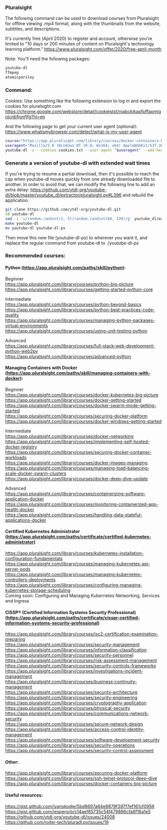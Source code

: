 ### Pluralsight
The following command can be used to download courses from Pluralsight for offline viewing .mp4 format, along with the thumbnails from
the website, subtitles, and descriptions.

It's currently free (April 2020) to register and account, otherwise you're limited to "10 days or 200 minutes of content on Pluralsight's technology learning platform."
https://www.pluralsight.com/offer/2020/free-april-month

Note: You'll need the following packages:
```sh
youtube-dl
ffmpeg
atomicparsley
```

### Command:
Cookies:
Use something like the following extension to log in and export the cookies for pluralsight.com
https://chrome.google.com/webstore/detail/cookiestxt/njabckikapfpffapmjgojcnbfjonfjfg?hl=en

And the following page to get your current user agent (optional):
https://www.whatismybrowser.com/detect/what-is-my-user-agent

```sh
course="https://app.pluralsight.com/library/courses/docker-containers-big-picture"
useragent="Mozilla/5.0 (Windows NT 10.0; Win64; x64) AppleWebKit/537.36 (KHTML, like Gecko) Chrome/80.0.3987.149 Safari/537.36"
youtube-dl -v --cookies cookies.txt --user-agent "$useragent" --add-header Referer:"https://app.pluralsight.com/library/courses/" -r 20K -o "%(playlist)s/%(chapter_number)s - %(chapter)s/%(playlist_index)s - %(title)s.%(ext)s" --sleep-interval 120 --max-sleep-interval 180 --all-subs --embed-subs --add-metadata --embed-thumbnail "$course" --playlist-start 1
```

### Generate a version of youtube-dl with extended wait times
If you're trying to resume a partial download, then it's possible to reach the cap when youtube-dl moves quickly from one already downloaded file to another. In order to avoid that, we can modify the following line to add an extra delay: https://github.com/ytdl-org/youtube-dl/blob/master/youtube_dl/extractor/pluralsight.py#L396 and rebuild the application.
``` sh
git clone https://github.com/ytdl-org/youtube-dl.git
cd youtube-dl
sed -i 's/random.randint(2, 5)/random.randint(60, 120)/g' youtube_dl/extractor/pluralsight.py
make youtube-dl
mv youtube-dl youtube-dl-ps
```
Then move this new file (youtube-dl-ps) to wherever you want it, and replace the regular command from youtube-dl to ./youtube-dl-ps

### Recommended courses:

#### Python (https://app.pluralsight.com/paths/skill/python):<br/>
Beginner<br/>
https://app.pluralsight.com/library/courses/python-big-picture<br/>
https://app.pluralsight.com/library/courses/getting-started-python-core<br/>

Intermediate<br/>
https://app.pluralsight.com/library/courses/python-beyond-basics<br/>
https://app.pluralsight.com/library/courses/python-best-practices-code-quality<br/>
https://app.pluralsight.com/library/courses/managing-python-packages-virtual-environments<br/>
https://app.pluralsight.com/library/courses/using-unit-testing-python<br/>

Advanced<br/>
https://app.pluralsight.com/library/courses/full-stack-web-development-python-web2py<br/>
https://app.pluralsight.com/library/courses/advanced-python<br/>


#### Managing Containers with Docker (https://app.pluralsight.com/paths/skill/managing-containers-with-docker):<br/>
Beginner<br/>
https://app.pluralsight.com/library/courses/docker-kubernetes-big-picture<br/>
https://app.pluralsight.com/library/courses/docker-getting-started<br/>
https://app.pluralsight.com/library/courses/docker-swarm-mode-getting-started<br/>
https://app.pluralsight.com/library/courses/securing-docker-platform<br/>
https://app.pluralsight.com/library/courses/docker-windows-getting-started<br/>

Intermediate<br/>
https://app.pluralsight.com/library/courses/docker-networking<br/>
https://app.pluralsight.com/library/courses/implementing-self-hosted-docker-registry<br/>
https://app.pluralsight.com/library/courses/securing-docker-container-workloads<br/>
https://app.pluralsight.com/library/courses/docker-images-managing<br/>
https://app.pluralsight.com/library/courses/managing-load-balancing-scale-docker-swarm-clusters<br/>
https://app.pluralsight.com/library/courses/docker-deep-dive-update<br/>

Advanced<br/>
https://app.pluralsight.com/library/courses/containerizing-software-application-docker<br/>
https://app.pluralsight.com/library/courses/monitoring-containerized-app-health-docker<br/>
https://app.pluralsight.com/library/courses/handling-data-stateful-applications-docker<br/>


#### Certified Kubernetes Administrator (https://app.pluralsight.com/paths/certificate/certified-kubernetes-administrator)<br/>
https://app.pluralsight.com/library/courses/kubernetes-installation-configuration-fundamentals<br/>
https://app.pluralsight.com/library/courses/managing-kubernetes-api-server-pods<br/>
https://app.pluralsight.com/library/courses/managing-kubernetes-controllers-deployments<br/>
https://app.pluralsight.com/library/courses/configuring-managing-kubernetes-storage-scheduling<br/>
Coming soon: Configuring and Managing Kubernetes Networking, Services and Ingress<br/>


#### CISSP® (Certified Information Systems Security Professional) (https://app.pluralsight.com/paths/certificate/cisspr-certified-information-systems-security-professional)<br/>
https://app.pluralsight.com/library/courses/isc2-certification-examination-preparing<br/>
https://app.pluralsight.com/library/courses/security-management<br/>
https://app.pluralsight.com/library/courses/information-classification<br/>
https://app.pluralsight.com/library/courses/security-personnel<br/>
https://app.pluralsight.com/library/courses/risk-assessment-management<br/>
https://app.pluralsight.com/library/courses/security-controls-frameworks<br/>
https://app.pluralsight.com/library/courses/investigations-incident-management<br/>
https://app.pluralsight.com/library/courses/business-continuity-management<br/>
https://app.pluralsight.com/library/courses/security-architecture<br/>
https://app.pluralsight.com/library/courses/security-engineering<br/>
https://app.pluralsight.com/library/courses/cryptography-application<br/>
https://app.pluralsight.com/library/courses/physical-security<br/>
https://app.pluralsight.com/library/courses/communications-network-security<br/>
https://app.pluralsight.com/library/courses/secure-network-design<br/>
https://app.pluralsight.com/library/courses/access-control-identity-management<br/>
https://app.pluralsight.com/library/courses/software-development-security<br/>
https://app.pluralsight.com/library/courses/security-operations<br/>
https://app.pluralsight.com/library/courses/security-control-assessment<br/>


#### Other:<br/>
https://app.pluralsight.com/library/courses/securing-docker-platform<br/>
https://app.pluralsight.com/library/courses/ssh-telnet-protocol-deep-dive<br/>
https://app.pluralsight.com/library/courses/docker-containers-big-picture<br/>

#### Useful resources:<br/>

https://gist.github.com/ivanskodje/5bd8697a64e9879f397f7ef161cf0956
https://gist.github.com/jesperorb/c14aef85735c54f479896cfa6f16a1e5
https://github.com/ytdl-org/youtube-dl/issues/24008
https://github.com/rojter-tech/pluradl.py/issues/19

